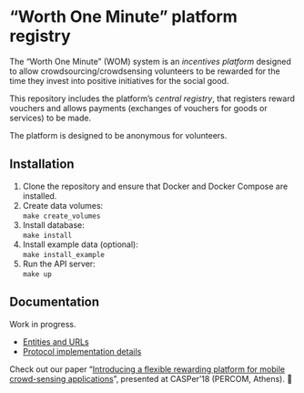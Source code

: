 # “Worth One Minute” platform registry

The “Worth One Minute”&nbsp;(WOM) system is an *incentives platform* designed to allow crowdsourcing/crowdsensing volunteers to be rewarded for the time they invest into positive initiatives for the social good.

This repository includes the platform’s *central registry*, that registers reward vouchers and allows payments (exchanges of vouchers for goods or services) to be made.

The platform is designed to be anonymous for volunteers.

## Installation

1. Clone the repository and ensure that Docker and Docker Compose are installed.
1. Create data volumes:  
   `make create_volumes`
1. Install database:  
   `make install`
1. Install example data (optional):  
   `make install_example`
1. Run the API server:  
   `make up`

## Documentation

Work in progress.

* [Entities and URLs](/docs/entities.md)
* [Protocol implementation details](/docs/protocols.md)

Check out our paper “[Introducing a flexible rewarding platform for mobile crowd-sensing applications](https://www.researchgate.net/publication/323868710_Introducing_a_flexible_rewarding_platform_for_mobile_crowd-sensing_applications)”, presented at CASPer’18 (PERCOM, Athens).&nbsp;📃
